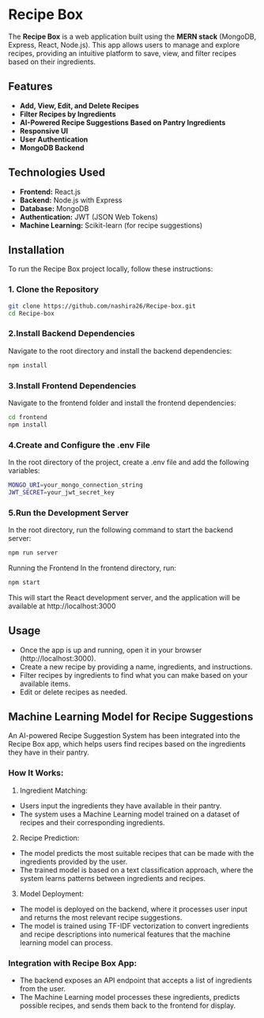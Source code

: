 # Recipe Box

The **Recipe Box** is a web application built using the **MERN stack** (MongoDB, Express, React, Node.js). This app allows users to manage and explore recipes, providing an intuitive platform to save, view, and filter recipes based on their ingredients.

## Features

- **Add, View, Edit, and Delete Recipes**
- **Filter Recipes by Ingredients**
- **AI-Powered Recipe Suggestions Based on Pantry Ingredients**
- **Responsive UI**
- **User Authentication**
- **MongoDB Backend**

## Technologies Used

- **Frontend:** React.js
- **Backend:** Node.js with Express
- **Database:** MongoDB
- **Authentication:** JWT (JSON Web Tokens)
- **Machine Learning:** Scikit-learn (for recipe suggestions)

## Installation

To run the Recipe Box project locally, follow these instructions:

### 1. Clone the Repository

```bash
git clone https://github.com/nashira26/Recipe-box.git
cd Recipe-box
```

### 2.Install Backend Dependencies

Navigate to the root directory and install the backend dependencies:

```bash
npm install
```

### 3.Install Frontend Dependencies

Navigate to the frontend folder and install the frontend dependencies:

```bash
cd frontend
npm install
```

### 4.Create and Configure the .env File

In the root directory of the project, create a .env file and add the following variables:

```bash
MONGO_URI=your_mongo_connection_string
JWT_SECRET=your_jwt_secret_key
```

### 5.Run the Development Server

In the root directory, run the following command to start the backend server:

```bash
npm run server
```

Running the Frontend
In the frontend directory, run:

```bash
npm start
```

This will start the React development server, and the application will be available at http://localhost:3000

## Usage

- Once the app is up and running, open it in your browser (http://localhost:3000).
- Create a new recipe by providing a name, ingredients, and instructions.
- Filter recipes by ingredients to find what you can make based on your available items.
- Edit or delete recipes as needed.

## Machine Learning Model for Recipe Suggestions

An AI-powered Recipe Suggestion System has been integrated into the Recipe Box app, which helps users find recipes based on the ingredients they have in their pantry.

### How It Works:

1. Ingredient Matching:

- Users input the ingredients they have available in their pantry.
- The system uses a Machine Learning model trained on a dataset of recipes and their corresponding ingredients.

2. Recipe Prediction:

- The model predicts the most suitable recipes that can be made with the ingredients provided by the user.
- The trained model is based on a text classification approach, where the system learns patterns between ingredients and recipes.

3. Model Deployment:

- The model is deployed on the backend, where it processes user input and returns the most relevant recipe suggestions.
- The model is trained using TF-IDF vectorization to convert ingredients and recipe descriptions into numerical features that the machine learning model can process.

### Integration with Recipe Box App:

- The backend exposes an API endpoint that accepts a list of ingredients from the user.
- The Machine Learning model processes these ingredients, predicts possible recipes, and sends them back to the frontend for display.
